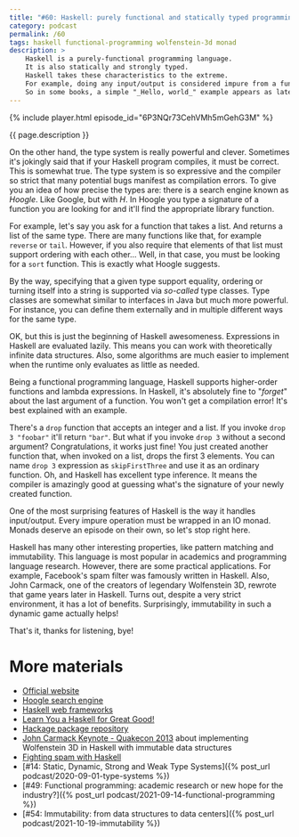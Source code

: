 ```yaml
---
title: "#60: Haskell: purely functional and statically typed programming language"
category: podcast
permalink: /60
tags: haskell functional-programming wolfenstein-3d monad
description: >
    Haskell is a purely-functional programming language.
    It is also statically and strongly typed.
    Haskell takes these characteristics to the extreme.
    For example, doing any input/output is considered impure from a functional programming point of view.
    So in some books, a simple "_Hello, world_" example appears as late as in chapter... 9.
---
```


{% include player.html episode_id="6P3NQr73CehVMh5mGehG3M" %}

{{ page.description }}

On the other hand, the type system is really powerful and clever.
Sometimes it's jokingly said that if your Haskell program compiles, it must be correct.
This is somewhat true.
The type system is so expressive and the compiler so strict that many potential bugs manifest as compilation errors.
To give you an idea of how precise the types are: there is a search engine known as *Hoogle*.
Like Google, but with _H_.
In Hoogle you type a signature of a function you are looking for and it'll find the appropriate library function.

For example, let's say you ask for a function that takes a list.
And returns a list of the same type.
There are many functions like that, for example `reverse` or `tail`.
However, if you also require that elements of that list must support ordering with each other...
Well, in that case, you must be looking for a `sort` function.
This is exactly what Hoogle suggests.

By the way, specifying that a given type support equality, ordering or turning itself into a string is supported via _so-called_ type classes.
Type classes are somewhat similar to interfaces in Java but much more powerful.
For instance, you can define them externally and in multiple different ways for the same type.

OK, but this is just the beginning of Haskell awesomeness.
Expressions in Haskell are evaluated lazily.
This means you can work with theoretically infinite data structures.
Also, some algorithms are much easier to implement when the runtime only evaluates as little as needed.

Being a functional programming language, Haskell supports higher-order functions and lambda expressions.
In Haskell, it's absolutely fine to "_forget_" about the last argument of a function.
You won't get a compilation error!
It's best explained with an example.

There's a `drop` function that accepts an integer and a list.
If you invoke `drop 3 "foobar"` it'll return `"bar"`.
But what if you invoke `drop 3` without a second argument?
Congratulations, it works just fine!
You just created another function that, when invoked on a list, drops the first 3 elements.
You can name `drop 3` expression as `skipFirstThree` and use it as an ordinary function.
Oh, and Haskell has excellent type inference.
It means the compiler is amazingly good at guessing what's the signature of your newly created function.

One of the most surprising features of Haskell is the way it handles input/output.
Every impure operation must be wrapped in an IO monad.
Monads deserve an episode on their own, so let's stop right here.

Haskell has many other interesting properties, like pattern matching and immutability.
This language is most popular in academics and programming language research.
However, there are some practical applications.
For example, Facebook's spam filter was famously written in Haskell.
Also, John Carmack, one of the creators of legendary  Wolfenstein 3D, rewrote that game years later in Haskell.
Turns out, despite a very strict environment, it has a lot of benefits.
Surprisingly, immutability in such a dynamic game actually helps!

That's it, thanks for listening, bye!

# More materials

* [Official website](https://www.haskell.org/)
* [Hoogle search engine](https://hoogle.haskell.org/)
* [Haskell web frameworks](https://wiki.haskell.org/Web/Frameworks)
* [Learn You a Haskell for Great Good!](http://learnyouahaskell.com/)
* [Hackage package repository](https://hackage.haskell.org/)
* [John Carmack Keynote - Quakecon 2013](https://www.youtube.com/watch?v=Uooh0Y9fC_M&t=4660s) about implementing Wolfenstein 3D in Haskell with immutable data structures
* [Fighting spam with Haskell](https://engineering.fb.com/2015/06/26/security/fighting-spam-with-haskell/)
* [#14: Static, Dynamic, Strong and Weak Type Systems]({% post_url podcast/2020-09-01-type-systems %})
* [#49: Functional programming: academic research or new hope for the industry?]({% post_url podcast/2021-09-14-functional-programming %})
* [#54: Immutability: from data structures to data centers]({% post_url podcast/2021-10-19-immutability %})

